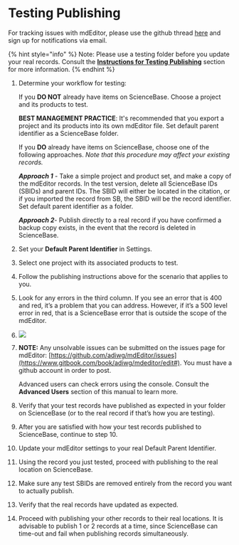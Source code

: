 # Testing Publishing

For tracking issues with mdEditor, please use the github thread [here](https://github.com/adiwg/mdEditor/issues/128) and sign up for notifications via email.

{% hint style="info" %}
Note: Please use a testing folder before you update your real records. Consult the [**Instructions for Testing Publishing**](https://github.com/tpatterson1996/lcc-metadata-manual/tree/287090b07635d0e76a714278ce1f6c4aac3594cc/publish/instructions-for-testing-publishing.md) section for more information.
{% endhint %}

1. Determine your workflow for testing:

   If you **DO NOT** already have items on ScienceBase. Choose a project and its products to test.

   **BEST MANAGEMENT PRACTICE**: It's recommended that you export a project and its products into its own mdEditor file. Set default parent identifier as a ScienceBase folder.

   If you **DO** already have items on ScienceBase, choose one of the following approaches. _Note that this procedure may affect your existing records._

   _**Approach 1**_ - Take a simple project and product set, and make a copy of the mdEditor records. In the test version, delete all ScienceBase IDs \(SBIDs\) and parent IDs. The SBID will either be located in the citation, or if you imported the record from SB, the SBID will be the record identifier. Set default parent identifier as a folder.

   _**Approach 2**_- Publish directly to a real record if you have confirmed a backup copy exists, in the event that the record is deleted in ScienceBase.

2. Set your **Default Parent Identifier** in Settings.
3. Select one project with its associated products to test.
4. Follow the publishing instructions above for the scenario that applies to you.
5. Look for any errors in the third column. If you see an error that is 400 and red, it’s a problem that you can address. However, if it’s a 500 level error in red, that is a ScienceBase error that is outside the scope of the mdEditor.

6. ![](../.gitbook/assets/publishing_error.png)
7. **NOTE:** Any unsolvable issues can be submitted on the issues page for mdEditor: [https://github.com/adiwg/mdEditor/issues](https://www.gitbook.com/book/adiwg/mdeditor/edit#). You must have a github account in order to post.

   Advanced users can check errors using the console. Consult the **Advanced Users** section of this manual to learn more.

8. Verify that your test records have published as expected in your folder on ScienceBase \(or to the real record if that’s how you are testing\).
9. After you are satisfied with how your test records published to ScienceBase, continue to step 10.
10. Update your mdEditor settings to your real Default Parent Identifier.
11. Using the record you just tested, proceed with publishing to the real location on ScienceBase.
12. Make sure any test SBIDs are removed entirely from the record you want to actually publish.
13. Verify that the real records have updated as expected.
14. Proceed with publishing your other records to their real locations.  It is advisable to publish 1 or 2 records at a time, since ScienceBase can time-out and fail when publishing records simultaneously.

